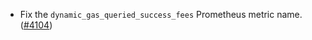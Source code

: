- Fix the `dynamic_gas_queried_success_fees` Prometheus metric name.
  ([\#4104](https://github.com/informalsystems/hermes/issues/4104))
  